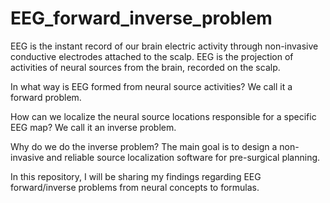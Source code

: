 # EEG_forward_inverse_problem
EEG is the instant record of our brain electric activity through non-invasive conductive electrodes attached to the scalp.
EEG is the projection of activities of neural sources from the brain, recorded on the scalp.

In what way is EEG formed from neural source activities? We call it a forward problem.

How can we localize the neural source locations responsible for a specific EEG map? We call it an inverse problem. 

Why do we do the inverse problem? The main goal is to design a non-invasive and reliable source localization software for pre-surgical planning.   

In this repository, I will be sharing my findings regarding EEG forward/inverse problems from neural concepts to formulas.   
